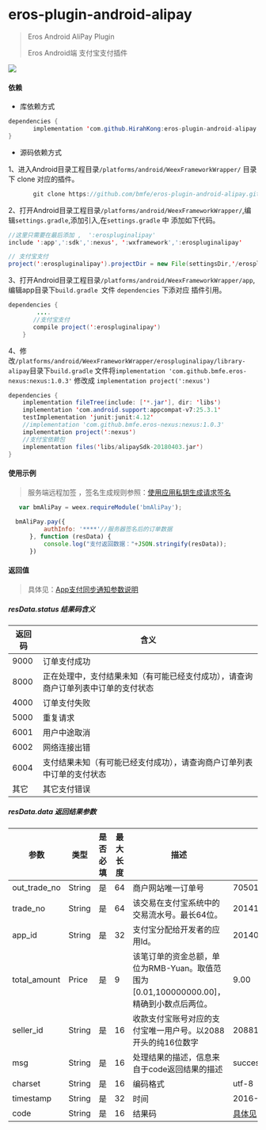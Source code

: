 # eros-plugin-android-alipay

> Eros Android AliPay Plugin
>
> Eros Android端 支付宝支付插件

[![](https://jitpack.io/v/HirahKong/eros-plugin-android-alipay.svg)](https://jitpack.io/#HirahKong/eros-plugin-android-alipay)

#### 依赖

* 库依赖方式
```java
dependencies {
       implementation 'com.github.HirahKong:eros-plugin-android-alipay:1.0.1'
}
```
* 源码依赖方式<br/>

1、进入Android目录工程目录`/platforms/android/WeexFrameworkWrapper/` 目录下 clone 对应的插件。
```java
       git clone https://github.com/bmfe/eros-plugin-android-alipay.git 'erospluginalipay'
```

2、打开Android目录工程目录`/platforms/android/WeexFrameworkWrapper/`,编辑`settings.gradle`,添加引入,在`settings.gradle` 中 添加如下代码。

```java
//这里只需要在最后添加 ,  ':erospluginalipay'
include ':app',':sdk',':nexus', ':wxframework',':erospluginalipay'

// 支付宝支付
project(':erospluginalipay').projectDir = new File(settingsDir,'/erospluginalipay/library-alipay')
```

3、打开Android目录工程目录`/platforms/android/WeexFrameworkWrapper/app`,编辑app目录下`build.gradle `文件 `dependencies` 下添对应 插件引用。

```java
dependencies {
		....
       //支付宝支付
       compile project(':erospluginalipay')
	}
```

4、修改`/platforms/android/WeexFrameworkWrapper/erospluginalipay/library-alipay`目录下`build.gradle` 文件将`implementation 'com.github.bmfe.eros-nexus:nexus:1.0.3'` 修改成 `implementation project(':nexus')`

```java
dependencies {
    implementation fileTree(include: ['*.jar'], dir: 'libs')
    implementation 'com.android.support:appcompat-v7:25.3.1'
    testImplementation 'junit:junit:4.12'
    //implementation 'com.github.bmfe.eros-nexus:nexus:1.0.3'
    implementation project(':nexus')
    //支付宝依赖包
    implementation files('libs/alipaySdk-20180403.jar')
}
```

#### 使用示例

> 服务端远程加签 ，签名生成规则参照：[使用应用私钥生成请求签名](https://docs.open.alipay.com/291/105974) 

```js
   var bmAliPay = weex.requireModule('bmAliPay');
  
  bmAliPay.pay({
          authInfo: '****'//服务器签名后的订单数据
      }, function (resData) {
          console.log("支付返回数据："+JSON.stringify(resData));
      })       
```

#### 返回值

> 具体见：[App支付同步通知参数说明](https://docs.open.alipay.com/204/105302) 

##### resData.status 结果码含义

| 返回码 | 含义                                                         |
| ------ | ------------------------------------------------------------ |
| 9000   | 订单支付成功                                                 |
| 8000   | 正在处理中，支付结果未知（有可能已经支付成功），请查询商户订单列表中订单的支付状态 |
| 4000   | 订单支付失败                                                 |
| 5000   | 重复请求                                                     |
| 6001   | 用户中途取消                                                 |
| 6002   | 网络连接出错                                                 |
| 6004   | 支付结果未知（有可能已经支付成功），请查询商户订单列表中订单的支付状态 |
| 其它   | 其它支付错误                                                 |

##### resData.data 返回结果参数

| 参数         | 类型   | 是否必填 | 最大长度 | 描述                                                         | 示例值                                               |
| ------------ | ------ | -------- | -------- | ------------------------------------------------------------ | ---------------------------------------------------- |
| out_trade_no | String | 是       | 64       | 商户网站唯一订单号                                           | 70501111111S001111119                                |
| trade_no     | String | 是       | 64       | 该交易在支付宝系统中的交易流水号。最长64位。                 | 2014112400001000340011111118                         |
| app_id       | String | 是       | 32       | 支付宝分配给开发者的应用Id。                                 | 2014072300007148                                     |
| total_amount | Price  | 是       | 9        | 该笔订单的资金总额，单位为RMB-Yuan。取值范围为[0.01,100000000.00]，精确到小数点后两位。 | 9.00                                                 |
| seller_id    | String | 是       | 16       | 收款支付宝账号对应的支付宝唯一用户号。以2088开头的纯16位数字 | 2088111111116894                                     |
| msg          | String | 是       | 16       | 处理结果的描述，信息来自于code返回结果的描述                 | success                                              |
| charset      | String | 是       | 16       | 编码格式                                                     | utf-8                                                |
| timestamp    | String | 是       | 32       | 时间                                                         | 2016-10-11 17:43:36                                  |
| code         | String | 是       | 16       | 结果码                                                       | [具体见](https://docs.open.alipay.com/common/105806) |

 
